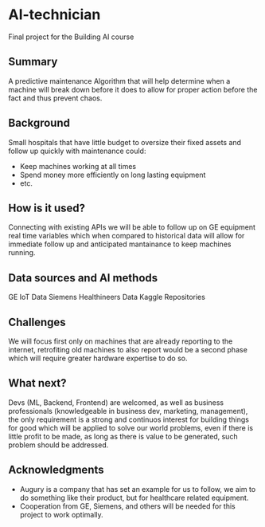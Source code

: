 # AI-technician

Final project for the Building AI course

## Summary

A predictive maintenance Algorithm that will help determine when a machine will break down before it does to allow for proper action before the fact and thus prevent chaos.

## Background

Small hospitals that have little budget to oversize their fixed assets and follow up quickly with maintenance could:
* Keep machines working at all times
* Spend money more efficiently on long lasting equipment
* etc.

## How is it used?

Connecting with existing APIs we will be able to follow up on GE equipment real time variables which when compared to historical data will allow for immediate follow up and anticipated mantainance to keep machines running. 

## Data sources and AI methods

GE IoT Data
Siemens Healthineers Data
Kaggle Repositories

## Challenges

We will focus first only on machines that are already reporting to the internet, retrofiting old machines to also report would be a second phase which will require greater hardware expertise to do so.

## What next?

Devs (ML, Backend, Frontend) are welcomed, as well as business professionals (knowledgeable in business dev, marketing, management), the only requirement is a strong and continuos interest for building things for good which will be applied to solve our world problems, even if there is little profit to be made, as long as there is value to be generated, such problem should be addressed. 

## Acknowledgments

* Augury is a company that has set an example for us to follow, we aim to do something like their product, but for healthcare related equipment.
* Cooperation from GE, Siemens, and others will be needed for this project to work optimally.

